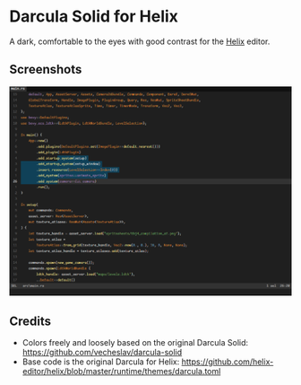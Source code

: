 # Darcula Solid for Helix
A dark, comfortable to the eyes with good contrast for the [Helix](https://github.com/helix-editor/helix) editor.

## Screenshots
![Rust sample](screenshots/rust_01.png)

## Credits
- Colors freely and loosely based on the original Darcula Solid: https://github.com/vecheslav/darcula-solid
- Base code is the original Darcula for Helix: https://github.com/helix-editor/helix/blob/master/runtime/themes/darcula.toml
